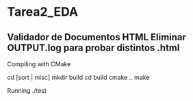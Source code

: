 # Tarea2_EDA
Validador de Documentos HTML
Eliminar OUTPUT.log para probar distintos .html
-------------------------
Compiling with CMake

cd [sort | misc]
mkdir build
cd build
cmake ..
make

Running
./test
